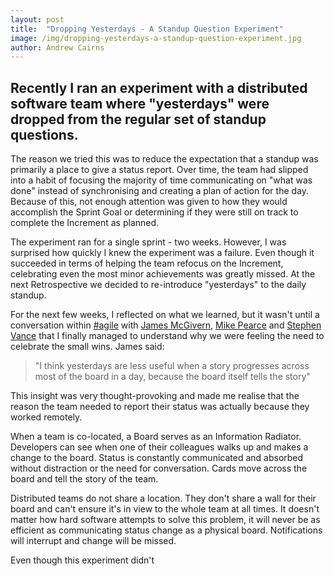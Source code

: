 ```yaml
---
layout: post
title:  "Dropping Yesterdays - A Standup Question Experiment"
image: /img/dropping-yesterdays-a-standup-question-experiment.jpg
author: Andrew Cairns
---
```


## Recently I ran an experiment with a distributed software team where "yesterdays" were dropped from the regular set of standup questions.

The reason we tried this was to reduce the expectation that a standup was primarily a place to give a status report. Over time, the team had slipped into a habit of focusing the majority of time communicating on "what was done" instead of synchronising and creating a plan of action for the day. Because of this, not enough attention was given to how they would accomplish the Sprint Goal or determining if they were still on track to complete the Increment as planned.

The experiment ran for a single sprint - two weeks. However, I was surprised how quickly I knew the experiment was a failure. Even though it succeeded in terms of helping the team refocus on the Increment, celebrating even the most minor achievements was greatly missed. At the next Retrospective we decided to re-introduce "yesterdays" to the daily standup.

For the next few weeks, I reflected on what we learned, but it wasn't until a conversation within [#agile](http://hashtagagile.com/) with [James McGivern](?), [Mike Pearce](https://twitter.com/MikePearce) and [Stephen Vance](https://twitter.com/StephenRVance) that I finally managed to understand why we were feeling the need to celebrate the small wins. James said:

> "I think yesterdays are less useful when a story progresses across most of the board in a day, because the board itself tells the story"

This insight was very thought-provoking and made me realise that the reason the team needed to report their status was actually because they worked remotely.

When a team is co-located, a Board serves as an Information Radiator. Developers can see when one of their colleagues walks up and makes a change to the board. Status is constantly communicated and absorbed without distraction or the need for conversation. Cards move across the board and tell the story of the team.

Distributed teams do not share a location. They don't share a wall for their board and can't ensure it's in view to the whole team at all times. It doesn't matter how hard software attempts to solve this problem, it will never be as efficient as communicating status change as a physical board. Notifications will interrupt and change will be missed.

Even though this experiment didn't 
